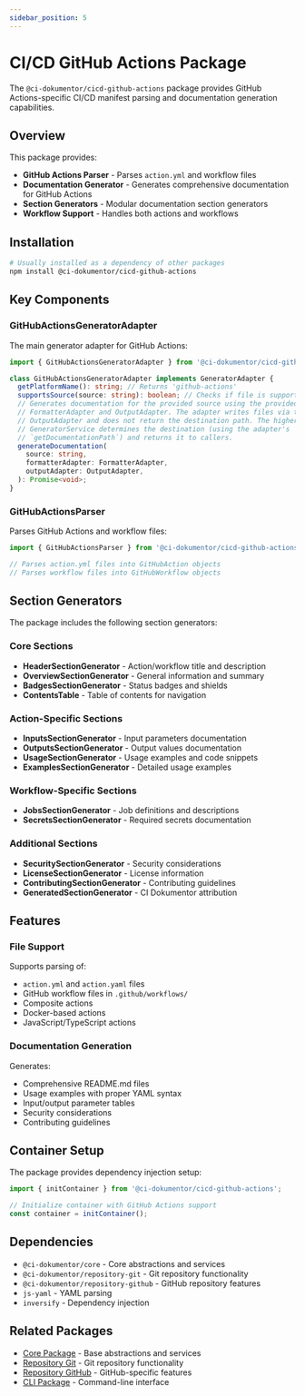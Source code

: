 ```yaml
---
sidebar_position: 5
---
```


# CI/CD GitHub Actions Package

The `@ci-dokumentor/cicd-github-actions` package provides GitHub Actions-specific CI/CD manifest parsing and documentation generation capabilities.

## Overview

This package provides:

- **GitHub Actions Parser** - Parses `action.yml` and workflow files
- **Documentation Generator** - Generates comprehensive documentation for GitHub Actions
- **Section Generators** - Modular documentation section generators
- **Workflow Support** - Handles both actions and workflows

## Installation

```bash
# Usually installed as a dependency of other packages
npm install @ci-dokumentor/cicd-github-actions
```

## Key Components

### GitHubActionsGeneratorAdapter

The main generator adapter for GitHub Actions:

```typescript
import { GitHubActionsGeneratorAdapter } from '@ci-dokumentor/cicd-github-actions';

class GitHubActionsGeneratorAdapter implements GeneratorAdapter {
  getPlatformName(): string; // Returns 'github-actions'
  supportsSource(source: string): boolean; // Checks if file is supported
  // Generates documentation for the provided source using the provided
  // FormatterAdapter and OutputAdapter. The adapter writes files via the
  // OutputAdapter and does not return the destination path. The higher-level
  // GeneratorService determines the destination (using the adapter's
  // `getDocumentationPath`) and returns it to callers.
  generateDocumentation(
    source: string,
    formatterAdapter: FormatterAdapter,
    outputAdapter: OutputAdapter,
  ): Promise<void>;
}
```

### GitHubActionsParser

Parses GitHub Actions and workflow files:

```typescript
import { GitHubActionsParser } from '@ci-dokumentor/cicd-github-actions';

// Parses action.yml files into GitHubAction objects
// Parses workflow files into GitHubWorkflow objects
```

## Section Generators

The package includes the following section generators:

### Core Sections

- **HeaderSectionGenerator** - Action/workflow title and description
- **OverviewSectionGenerator** - General information and summary
- **BadgesSectionGenerator** - Status badges and shields
- **ContentsTable** - Table of contents for navigation

### Action-Specific Sections

- **InputsSectionGenerator** - Input parameters documentation
- **OutputsSectionGenerator** - Output values documentation
- **UsageSectionGenerator** - Usage examples and code snippets
- **ExamplesSectionGenerator** - Detailed usage examples

### Workflow-Specific Sections

- **JobsSectionGenerator** - Job definitions and descriptions
- **SecretsSectionGenerator** - Required secrets documentation

### Additional Sections

- **SecuritySectionGenerator** - Security considerations
- **LicenseSectionGenerator** - License information
- **ContributingSectionGenerator** - Contributing guidelines
- **GeneratedSectionGenerator** - CI Dokumentor attribution

## Features

### File Support

Supports parsing of:

- `action.yml` and `action.yaml` files
- GitHub workflow files in `.github/workflows/`
- Composite actions
- Docker-based actions
- JavaScript/TypeScript actions

### Documentation Generation

Generates:

- Comprehensive README.md files
- Usage examples with proper YAML syntax
- Input/output parameter tables
- Security considerations
- Contributing guidelines

## Container Setup

The package provides dependency injection setup:

```typescript
import { initContainer } from '@ci-dokumentor/cicd-github-actions';

// Initialize container with GitHub Actions support
const container = initContainer();
```

## Dependencies

- `@ci-dokumentor/core` - Core abstractions and services
- `@ci-dokumentor/repository-git` - Git repository functionality
- `@ci-dokumentor/repository-github` - GitHub repository features
- `js-yaml` - YAML parsing
- `inversify` - Dependency injection

## Related Packages

- [Core Package](./core) - Base abstractions and services
- [Repository Git](./repository-git) - Git repository functionality
- [Repository GitHub](./repository-github) - GitHub-specific features
- [CLI Package](./cli) - Command-line interface
